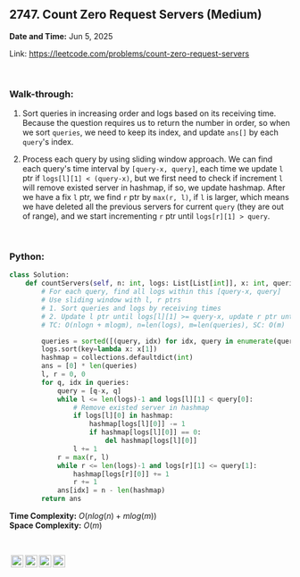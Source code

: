 ## 2747. Count Zero Request Servers (Medium)
**Date and Time:** Jun 5, 2025

Link: https://leetcode.com/problems/count-zero-request-servers

<br>

### Walk-through: 
1. Sort queries in increasing order and logs based on its receiving time. Because the question requires us to return the number in order, so when we sort `queries`, we need to keep its index, and update `ans[]` by each `query`'s index.

2. Process each query by using sliding window approach. We can find each query's time interval by `[query-x, query]`, each time we update `l` ptr if `logs[l][1] < (query-x)`, but we first need to check if increment `l` will remove existed server in hashmap, if so, we update hashmap. After we have a fix `l` ptr, we find `r` ptr by `max(r, l)`, if `l` is larger, which means we have deleted all the previous servers for current `query` (they are out of range), and we start incrementing `r` ptr until `logs[r][1] > query`.

<br>

### Python:
```python
class Solution:
    def countServers(self, n: int, logs: List[List[int]], x: int, queries: List[int]) -> List[int]:
        # For each query, find all logs within this [query-x, query]
        # Use sliding window with l, r ptrs
        # 1. Sort queries and logs by receiving times
        # 2. Update l ptr until logs[l][1] >= query-x, update r ptr until logs[r][1] > query
        # TC: O(nlogn + mlogm), n=len(logs), m=len(queries), SC: O(m)

        queries = sorted([(query, idx) for idx, query in enumerate(queries)])
        logs.sort(key=lambda x: x[1])
        hashmap = collections.defaultdict(int)
        ans = [0] * len(queries)
        l, r = 0, 0
        for q, idx in queries:
            query = [q-x, q]
            while l <= len(logs)-1 and logs[l][1] < query[0]:
                # Remove existed server in hashmap
                if logs[l][0] in hashmap:
                    hashmap[logs[l][0]] -= 1
                    if hashmap[logs[l][0]] == 0:
                        del hashmap[logs[l][0]]
                l += 1
            r = max(r, l)
            while r <= len(logs)-1 and logs[r][1] <= query[1]:
                hashmap[logs[r][0]] += 1
                r += 1
            ans[idx] = n - len(hashmap)
        return ans
```
**Time Complexity:** $O(nlog(n) + mlog(m))$ <br>
**Space Complexity:** $O(m)$

<br>

<img style="height:22px!important;margin-left:3px;vertical-align:text-bottom;" src="https://mirrors.creativecommons.org/presskit/icons/cc.svg?ref=chooser-v1" alt="CC BY-NC-SA" title="CC BY-NC-SA"><img style="height:22px!important;margin-left:3px;vertical-align:text-bottom;" src="https://mirrors.creativecommons.org/presskit/icons/by.svg?ref=chooser-v1" alt="BY: credit must be given to the creator" title="BY: credit must be given to the creator"><img style="height:22px!important;margin-left:3px;vertical-align:text-bottom;" src="https://mirrors.creativecommons.org/presskit/icons/nc.svg?ref=chooser-v1" alt="NC: Only noncommercial uses of the work are permitted" title="NC: Only noncommercial uses of the work are permitted"><img style="height:22px!important;margin-left:3px;vertical-align:text-bottom;" src="https://mirrors.creativecommons.org/presskit/icons/sa.svg?ref=chooser-v1" alt="SA: Adaptations must be shared under the same terms" title="SA: Adaptations must be shared under the same terms">
